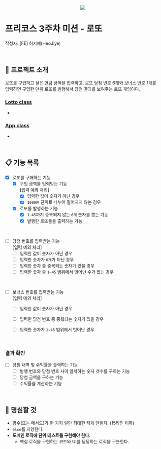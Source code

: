 
<p align="center">
    <img src="https://woowacourse.github.io/img/logo_full_white.339e6416.png">
</p>

# 프리코스 3주차 미션 - 로또
작성자: [FE] 허지예(HeoJiye)

<br>

## 🔔 프로젝트 소개
로또를 구입하고 싶은 만큼 금액을 입력하고,  로또 당첨 번호 6개와 보너스 번호 1개를 입력하면 구입한 만큼 로또를 발행해서 당첨 결과를 보여주는 로또 게임이다.

### [Lotto class](../src/Lotto.js)
- 

### [App class](../src/App.js)
- 

<br>

## 📋 기능 목록

- [x] 로또를 구매하는 기능 
    - [x] 구입 금액을 입력받는 기능  
        [입력 예외 처리]  
        - [x] 입력한 값이 숫자가 아닌 경우
        - [x] `1000원` 단위로 나누어 떨어지지 않는 경우
    - [x] 로또를 발행하는 기능
        - [x] `1~45`까지 중복되지 않는 `6개` 숫자를 뽑는 기능
        - [x] 발행한 로또들을 출력하는 기능

<br>

- [ ] 당첨 번호를 입력받는 기능  
    [입력 예외 처리]  
    - [ ] 입력한 값이 숫자가 아닌 경우
    - [ ] 입력한 숫자가 `6개`가 아닌 경우
    - [ ] 입력한 숫자 중 중복되는 숫자가 있을 경우
    - [ ] 입력한 숫자 중 `1~45` 범위에서 벗어난 수가 있는 경우

<br>

- [ ] 보너스 번호를 입력받는 기능  
    [입력 예외 처리]  
    - [ ] 입력한 값이 숫자가 아닌 경우
    - [ ] 입력한 당첨 번호 중 중복되는 숫자가 있을 경우
    - [ ] 입력한 숫자가 `1~45` 범위에서 벗어난 경우


<br>

### 결과 확인
- [ ] 당첨 내역 및 수익률을 출력하는 기능
    - [ ] 발행 번호와 당첨 번호 사이 일치하는 숫자 갯수를 구하는 기능
    - [ ] 당첨 금액을 구하는 기능
    - [ ] 수익률을 계산하는 기능

<br>

## 🤙 명심할 것
- 함수(또는 메서드)가 한 가지 일만 최대한 작게 만들자. (15라인 이하)
- `else`를 지양한다.
- **도메인 로직에 단위 테스트를 구현해야 한다.** 
  - 핵심 로직을 구현하는 코드와 UI를 담당하는 로직을 구분한다.
